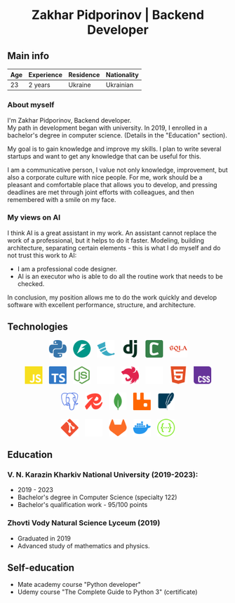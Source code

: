 <h1 align="center">Zakhar Pidporinov | Backend Developer</h1>

## Main info
<!-- - **Age:** 23
- **Expirience:** 2 years
- **Residence:** Ukraine
- **Nationality:** Ukrainian -->

| **Age** | **Experience** | **Residence** | **Nationality** |
|---------|----------------|---------------|-----------------|
| 23      | 2 years        | Ukraine       | Ukrainian       |


### About myself
I'm Zakhar Pidporinov, Backend developer.  
My path in development began with university. In 2019, I enrolled in a bachelor's degree in computer science. (Details in the "Education" section).  

My goal is to gain knowledge and improve my skills. I plan to write several startups and want to get any knowledge that can be useful for this.

I am a communicative person, I value not only knowledge, improvement, but also a corporate culture with nice people.
For me, work should be a pleasant and comfortable place that allows you to develop, and pressing deadlines are met through joint efforts with colleagues, and then remembered with a smile on my face.

### My views on AI
I think AI is a great assistant in my work. An assistant cannot replace the work of a professional, but it helps to do it faster.
Modeling, building architecture, separating certain elements - this is what I do myself and do not trust this work to AI:
- I am a professional code designer.
- AI is an executor who is able to do all the routine work that needs to be checked.

In conclusion, my position allows me to do the work quickly and develop software with excellent performance, structure, and architecture.


## Technologies
<!-- <p align="center">
  <img src="src/tech/logo/svg/python.svg" alt="Python" width="40"/>
  <img src="src/tech/logo/svg/fastapi.svg" alt="FastAPI" width="40"/>
  <img src="src/tech/logo/svg/flask.svg" alt="Flask" width="40"/>
  <img src="src/tech/logo/svg/django.svg" alt="Django" width="40"/>
  <img src="src/tech/logo/svg/celery.svg" alt="Celery" width="40"/>
  <img src="src/tech/logo/svg/sqlalchemy.svg" alt="SQLAlchemy" width="40"/>
</p>


<p align="center">
  <img src="src/tech/logo/svg/javascript.svg" alt="JavaScript" width="40"/>
  <img src="src/tech/logo/svg/typescript.svg" alt="JavaScript" width="40"/>
  <img src="src/tech/logo/svg/nodedotjs.svg" alt="Node.js" width="40"/>
  <img src="src/tech/logo/svg/express.svg" alt="Express" width="40"/>
  <img src="src/tech/logo/svg/nestjs.svg" alt="NestJS" width="40"/>
  <img src="src/tech/logo/svg/nextdotjs.svg" alt="Next.js" width="40"/>
  <img src="src/tech/logo/svg/html5.svg" alt="HTML5" width="40"/>
  <img src="src/tech/logo/svg/css.svg" alt="CSS" width="40"/>
</p>

<p align="center">
  <img src="src/tech/logo/svg/postgresql.svg" alt="PostgreSQL" width="40"/>
  <img src="src/tech/logo/svg/redis.svg" alt="Redis" width="40"/>
  <img src="src/tech/logo/svg/mongodb.svg" alt="MongoDB" width="40"/>
  <img src="src/tech/logo/svg/rabbitmq.svg" alt="RabbitMQ" width="40"/>
  <img src="src/tech/logo/svg/sqlite.svg" alt="SQLite" width="40"/>
</p>


<p align="center">
  <img src="src/tech/logo/svg/git.svg" alt="Git" width="40"/>
  <img src="src/tech/logo/svg/github.svg" alt="GitHub" width="40"/>
  <img src="src/tech/logo/svg/gitlab.svg" alt="GitLab" width="40"/>
  <img src="src/tech/logo/svg/docker.svg" alt="Docker" width="40"/>
  <img src="src/tech/logo/svg/swagger.svg" alt="Swagger" width="40"/>
</p> -->

<div style="display:flex; justify-content:center; gap:15px; margin-bottom:20px;">
  <img src="src/tech/logo/svg/python.svg" alt="Python" width="40"/>
  <img src="src/tech/logo/svg/fastapi.svg" alt="FastAPI" width="40"/>
  <img src="src/tech/logo/svg/flask.svg" alt="Flask" width="40"/>
  <img src="src/tech/logo/svg/django.svg" alt="Django" width="40"/>
  <img src="src/tech/logo/svg/celery.svg" alt="Celery" width="40"/>
  <img src="src/tech/logo/svg/sqlalchemy.svg" alt="SQLAlchemy" width="40"/>
</div>


<div style="display:flex; justify-content:center; gap:15px; margin-bottom:20px;">
  <img src="src/tech/logo/svg/javascript.svg" alt="JavaScript" width="40"/>
  <img src="src/tech/logo/svg/typescript.svg" alt="JavaScript" width="40"/>
  <img src="src/tech/logo/svg/nodedotjs.svg" alt="Node.js" width="40"/>
  <img src="src/tech/logo/svg/express.svg" alt="Express" width="40"/>
  <img src="src/tech/logo/svg/nestjs.svg" alt="NestJS" width="40"/>
  <img src="src/tech/logo/svg/nextdotjs.svg" alt="Next.js" width="40"/>
  <img src="src/tech/logo/svg/html5.svg" alt="HTML5" width="40"/>
  <img src="src/tech/logo/svg/css.svg" alt="CSS" width="40"/>
</div>

<div style="display:flex; justify-content:center; gap:15px; margin-bottom:20px;">
  <img src="src/tech/logo/svg/postgresql.svg" alt="PostgreSQL" width="40"/>
  <img src="src/tech/logo/svg/redis.svg" alt="Redis" width="40"/>
  <img src="src/tech/logo/svg/mongodb.svg" alt="MongoDB" width="40"/>
  <img src="src/tech/logo/svg/rabbitmq.svg" alt="RabbitMQ" width="40"/>
  <img src="src/tech/logo/svg/sqlite.svg" alt="SQLite" width="40"/>
</div>


<div style="display:flex; justify-content:center; gap:15px; margin-bottom:20px;">
  <img src="src/tech/logo/svg/git.svg" alt="Git" width="40"/>
  <img src="src/tech/logo/svg/github.svg" alt="GitHub" width="40"/>
  <img src="src/tech/logo/svg/gitlab.svg" alt="GitLab" width="40"/>
  <img src="src/tech/logo/svg/docker.svg" alt="Docker" width="40"/>
  <img src="src/tech/logo/svg/swagger.svg" alt="Swagger" width="40"/>
</div>


## Education

### V. N. Karazin Kharkiv National University (2019-2023):
- 2019 - 2023
- Bachelor's degree in Computer Science (specialty 122)
- Bachelor's qualification work - 95/100 points


### Zhovti Vody Natural Science Lyceum (2019)
- Graduated in 2019
- Advanced study of mathematics and physics.


## Self-education
- Mate academy course "Python developer"
- Udemy course "The Complete Guide to Python 3" (certificate)
